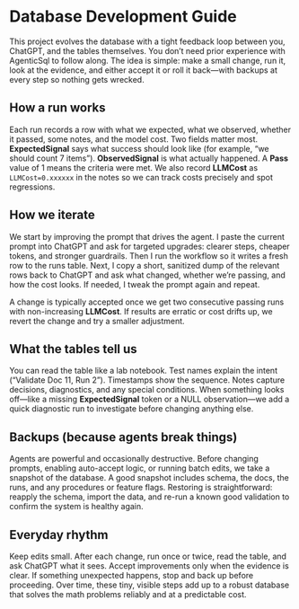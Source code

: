# Database Development Guide

This project evolves the database with a tight feedback loop between you, ChatGPT, and the tables themselves. You don’t need prior experience with AgenticSql to follow along. The idea is simple: make a small change, run it, look at the evidence, and either accept it or roll it back—with backups at every step so nothing gets wrecked.

## How a run works

Each run records a row with what we expected, what we observed, whether it passed, some notes, and the model cost. Two fields matter most. **ExpectedSignal** says what success should look like (for example, “we should count 7 items”). **ObservedSignal** is what actually happened. A **Pass** value of 1 means the criteria were met. We also record **LLMCost** as `LLMCost=0.xxxxxx` in the notes so we can track costs precisely and spot regressions.

## How we iterate

We start by improving the prompt that drives the agent. I paste the current prompt into ChatGPT and ask for targeted upgrades: clearer steps, cheaper tokens, and stronger guardrails. Then I run the workflow so it writes a fresh row to the runs table. Next, I copy a short, sanitized dump of the relevant rows back to ChatGPT and ask what changed, whether we’re passing, and how the cost looks. If needed, I tweak the prompt again and repeat.

A change is typically accepted once we get two consecutive passing runs with non-increasing **LLMCost**. If results are erratic or cost drifts up, we revert the change and try a smaller adjustment.

## What the tables tell us

You can read the table like a lab notebook. Test names explain the intent (“Validate Doc 11, Run 2”). Timestamps show the sequence. Notes capture decisions, diagnostics, and any special conditions. When something looks off—like a missing **ExpectedSignal** token or a NULL observation—we add a quick diagnostic run to investigate before changing anything else.

## Backups (because agents break things)

Agents are powerful and occasionally destructive. Before changing prompts, enabling auto-accept logic, or running batch edits, we take a snapshot of the database. A good snapshot includes schema, the docs, the runs, and any procedures or feature flags. Restoring is straightforward: reapply the schema, import the data, and re-run a known good validation to confirm the system is healthy again.

## Everyday rhythm

Keep edits small. After each change, run once or twice, read the table, and ask ChatGPT what it sees. Accept improvements only when the evidence is clear. If something unexpected happens, stop and back up before proceeding. Over time, these tiny, visible steps add up to a robust database that solves the math problems reliably and at a predictable cost.
